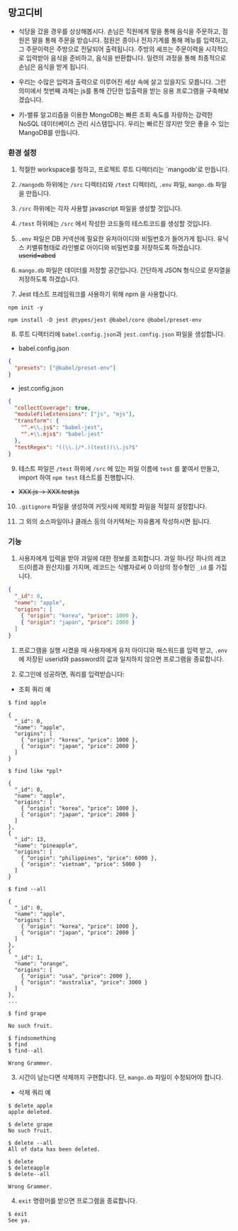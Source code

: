 ## 망고디비

- 식당을 갔을 경우를 상상해봅시다. 손님은 직원에게 말을 통해 음식을 주문하고, 점원은 말을 통해 주문을 받습니다.
  점원은 종이나 전자기계를 통해 메뉴를 입력하고, 그 주문이력은 주방으로 전달되어 출력됩니다.
  주방의 셰프는 주문이력을 시각적으로 입력받아 음식을 준비하고, 음식을 반환합니다.
  일련의 과정을 통해 최종적으로 손님은 음식을 받게 됩니다.

- 우리는 수많은 입력과 출력으로 이루어진 세상 속에 살고 있을지도 모릅니다. 그런 의미에서 첫번째 과제는 js를 통해 간단한 입출력을 받는 응용 프로그램을 구축해보겠습니다.

- 키-밸류 알고리즘을 이용한 MongoDB는 빠른 조회 속도를 자랑하는 강력한 NoSQL 데이터베이스 관리 시스템입니다. 우리는 빠르진 않지만 맛은 좋을 수 있는 MangoDB를 만듭니다.

### 환경 설정

1. 적절한 workspace를 정하고, 프로젝트 루트 디렉터리는 `mangodb'로 만듭니다.

2. `/mangodb` 하위에는 `/src` 디렉터리와 `/test` 디렉터리, `.env` 파일, `mango.db` 파일을 만듭니다.

3. `/src` 하위에는 각자 사용할 javascript 파일을 생성할 것입니다.

4. `/test` 하위에는 `/src` 에서 작성한 코드들의 테스트코드를 생성할 것입니다.

5. `.env` 파일은 DB 커넥션에 필요한 유저아이디와 비밀번호가 들어가게 됩니다. 유닉스 키밸류형태로 라인별로 아이디와 비밀번호를 저장하도록 하겠습니다. ~~userid=abcd~~

6. `mango.db` 파일은 데이터를 저장할 공간입니다. 간단하게 JSON 형식으로 문자열을 저장하도록 하겠습니다.

7. Jest 테스트 프레임워크를 사용하기 위해 npm 을 사용합니다.

```shell
npm init -y

npm install -D jest @types/jest @babel/core @babel/preset-env
```

8. 루트 디렉터리에 `babel.config.json`과 `jest.config.json` 파일을 생성합니다.

- babel.config.json

```json
{
  "presets": ["@babel/preset-env"]
}
```

- jest.config.json

```json
{
  "collectCoverage": true,
  "moduleFileExtensions": ["js", "mjs"],
  "transform": {
    "^.+\\.js$": "babel-jest",
    "^.+\\.mjs$": "babel-jest"
  },
  "testRegex": "((\\.|/*.)(test))\\.js?$"
}
```

9. 테스트 파일은 `/test` 하위에 `/src` 에 있는 파일 이름에 `test` 를 붙여서 만들고, import 하여 `npm test` 테스트를 진행합니다.

- ~~XXX.js -> XXX.test.js~~

10. `.gitignore` 파일을 생성하여 커밋시에 제외할 파일을 적절히 설정합니다.

11. 그 외의 소스파일이나 클래스 등의 아키텍쳐는 자유롭게 작성하시면 됩니다.

### 기능

1. 사용자에게 입력을 받아 과일에 대한 정보를 조회합니다. 과일 하나당 하나의 레코드(이름과 원산지)를 가지며, 레코드는 식별자로써 0 이상의 정수형인 `_id` 를 가집니다.

```json
{
  "_id": 0,
  "name": "apple",
  "origins": [
    { "origin": "korea", "price": 1000 },
    { "origin": "japan", "price": 2000 }
  ]
}
```

1. 프로그램을 실행 시켰을 때 사용자에게 유저 아이디와 패스워드를 입력 받고, `.env`에 저장된 userid와 password의 값과 일치하지 않으면 프로그램을 종료합니다.

2. 로그인에 성공하면, 쿼리를 입력받습니다:

- 조회 쿼리 예

```shell
$ find apple

{
  "_id": 0,
  "name": "apple",
  "origins": [
    { "origin": "korea", "price": 1000 },
    { "origin": "japan", "price": 2000 }
  ]
}
```

```shell
$ find like *ppl*

{
  "_id": 0,
  "name": "apple",
  "origins": [
    { "origin": "korea", "price": 1000 },
    { "origin": "japan", "price": 2000 }
  ]
},
{
  "_id": 13,
  "name": "pineapple",
  "origins": [
    { "origin": "philippines", "price": 6000 },
    { "origin": "vietnam", "price": 5000 }
  ]
}
```

```shell
$ find --all

{
  "_id": 0,
  "name": "apple",
  "origins": [
    { "origin": "korea", "price": 1000 },
    { "origin": "japan", "price": 2000 }
  ]
},
{
  "_id": 1,
  "name": "orange",
  "origins": [
    { "origin": "usa", "price": 2000 },
    { "origin": "australia", "price": 3000 }
  ]
},
...
```

```shell
$ find grape

No such fruit.
```

```shell
$ findsomething
$ find
$ find--all

Wrong Grammer.
```

3. 시간이 남는다면 삭제까지 구현합니다. 단, `mango.db` 파일이 수정되어야 합니다.

- 삭제 쿼리 예

```shell
$ delete apple
apple deleted.

$ delete grape
No such fruit.

$ delete --all
All of data has been deleted.

$ delete
$ deleteapple
$ delete--all

Wrong Grammer.
```

4. `exit` 명령어를 받으면 프로그램을 종료합니다.

```shell
$ exit
See ya.
```
